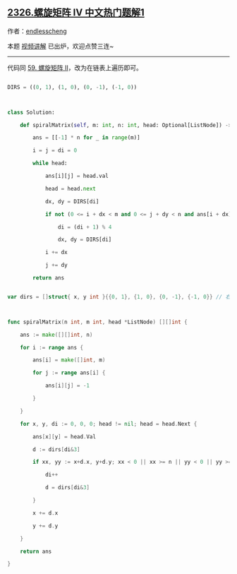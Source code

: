 ## [2326.螺旋矩阵 IV 中文热门题解1](https://leetcode.cn/problems/spiral-matrix-iv/solutions/100000/by-endlesscheng-4dwy)

作者：[endlesscheng](https://leetcode.cn/u/endlesscheng)

本题 [视频讲解](https://www.bilibili.com/video/BV1Yf4y1Z7Ac) 已出炉，欢迎点赞三连~

---

代码同 [59. 螺旋矩阵 II](https://leetcode.cn/problems/spiral-matrix-ii/)，改为在链表上遍历即可。

```py [sol1-Python3]
DIRS = ((0, 1), (1, 0), (0, -1), (-1, 0))

class Solution:
    def spiralMatrix(self, m: int, n: int, head: Optional[ListNode]) -> List[List[int]]:
        ans = [[-1] * n for _ in range(m)]
        i = j = di = 0
        while head:
            ans[i][j] = head.val
            head = head.next
            dx, dy = DIRS[di]
            if not (0 <= i + dx < m and 0 <= j + dy < n and ans[i + dx][j + dy] == -1):
                di = (di + 1) % 4
                dx, dy = DIRS[di]
            i += dx
            j += dy
        return ans
```

```go [sol1-Go]
var dirs = []struct{ x, y int }{{0, 1}, {1, 0}, {0, -1}, {-1, 0}} // 右下左上

func spiralMatrix(n int, m int, head *ListNode) [][]int {
	ans := make([][]int, n)
	for i := range ans {
		ans[i] = make([]int, m)
		for j := range ans[i] {
			ans[i][j] = -1
		}
	}
	for x, y, di := 0, 0, 0; head != nil; head = head.Next {
		ans[x][y] = head.Val
		d := dirs[di&3]
		if xx, yy := x+d.x, y+d.y; xx < 0 || xx >= n || yy < 0 || yy >= m || ans[xx][yy] != -1 {
			di++
			d = dirs[di&3]
		}
		x += d.x
		y += d.y
	}
	return ans
}
```
